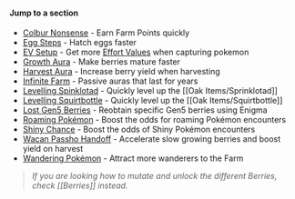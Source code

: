 #### Jump to a section

* [Colbur Nonsense](#nonsense) - Earn Farm Points quickly
* [Egg Steps](#!Hatchery) - Hatch eggs faster
* [EV Setup](#EV) - Get more [Effort Values](#!Pokérus) when capturing pokemon
* [Growth Aura](#growth) - Make berries mature faster
* [Harvest Aura](#harvest) - Increase berry yield when harvesting
* [Infinite Farm](#infinite) - Passive auras that last for years
* [Levelling Spinklotad](#sprinklotad) - Quickly level up the [[Oak Items/Sprinklotad]]
* [Levelling Squirtbottle](#squirtbottle) - Quickly level up the [[Oak Items/Squirtbottle]]
* [Lost Gen5 Berries](#enigma) - Reobtain specific Gen5 berries using Enigma
* [Roaming Pokémon](#roamers) - Boost the odds for roaming Pokémon encounters
* [Shiny Chance](#!Shiny_Chance) - Boost the odds of Shiny Pokémon encounters
* [Wacan Passho Handoff](#handoff) - Accelerate slow growing berries and boost yield on harvest
* [Wandering Pokémon](#wanderers) - Attract more wanderers to the Farm


> _If you are looking how to mutate and unlock the different Berries, check [[Berries]] instead._